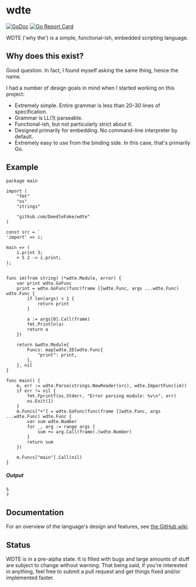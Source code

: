 wdte
====

[![GoDoc](https://godoc.org/github.com/DeedleFake/wdte?status.svg)](https://godoc.org/github.com/DeedleFake/wdte)
[![Go Report Card](https://goreportcard.com/badge/github.com/DeedleFake/wdte)](https://goreportcard.com/report/github.com/DeedleFake/wdte)

WDTE ('why the') is a simple, functional-ish, embedded scripting language.

Why does this exist?
--------------------

Good question. In fact, I found myself asking the same thing, hence the name.

I had a number of design goals in mind when I started working on this project:

* Extremely simple. Entire grammar is less than 20-30 lines of specification.
* Grammar is LL(1) parseable.
* Functional-ish, but not particularly strict about it.
* Designed primarily for embedding. No command-line interpreter by default.
* Extremely easy to use from the binding side. In this case, that's primarily Go.

Example
-------

```
package main

import (
	"fmt"
	"os"
	"strings"

	"github.com/DeedleFake/wdte"
)

const src = `
'import' => i;

main => (
	i.print 3;
	+ 5 2 -> i.print;
);
`

func im(from string) (*wdte.Module, error) {
	var print wdte.GoFunc
	print = wdte.GoFunc(func(frame []wdte.Func, args ...wdte.Func) wdte.Func {
		if len(args) < 1 {
			return print
		}

		a := args[0].Call(frame)
		fmt.Println(a)
		return a
	})

	return &wdte.Module{
		Funcs: map[wdte.ID]wdte.Func{
			"print": print,
		},
	}, nil
}

func main() {
	m, err := wdte.Parse(strings.NewReader(src), wdte.ImportFunc(im))
	if err != nil {
		fmt.Fprintf(os.Stderr, "Error parsing module: %v\n", err)
		os.Exit(1)
	}
	m.Funcs["+"] = wdte.GoFunc(func(frame []wdte.Func, args ...wdte.Func) wdte.Func {
		var sum wdte.Number
		for _, arg := range args {
			sum += arg.Call(frame).(wdte.Number)
		}
		return sum
	})

	m.Funcs["main"].Call(nil)
}
```

##### Output

```
5
7
```

Documentation
-------------

For an overview of the language's design and features, see [the GitHub wiki](https://github.com/DeedleFake/wdte/wiki/Overview).

Status
------

WDTE is in a pre-alpha state. It is filled with bugs and large amounts of stuff are subject to change without warning. That being said, if you're interested in anything, feel free to submit a pull request and get things fixed and/or implemented faster.

